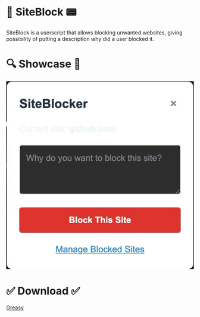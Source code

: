 # 🚫 SiteBlock 📟
SiteBlock is a userscript that allows blocking unwanted websites, giving possibility of putting a description why did a user blocked it.

# 🔍 Showcase 👀
![image](src/siteblocker.png)

# ✅ Download ✅
[Greasy](https://greasyfork.org/en/scripts/540251-siteblocker)
